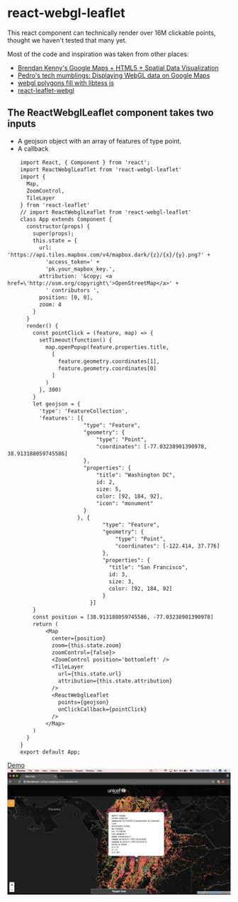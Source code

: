 # react-webgl-leaflet

This react component can technically render over 16M clickable points, thought we haven't tested that many yet.

Most of the code and inspiration was taken from other places:
- [Brendan Kenny's Google Maps + HTML5 + Spatial Data Visualization](https://www.youtube.com/watch?v=aZJnI6hxr-c)
- [Pedro's tech mumblings: Displaying WebGL data on Google Maps](http://build-failed.blogspot.com/2013/02/displaying-webgl-data-on-google-maps.html)
- [webgl polygons fill with libtess js](https://blog.sumbera.com/2014/07/28/webgl-polygons-fill-with-libtess-js/)
- [react-leaflet-webgl](https://github.com/sniok/react-leaflet-webgl)


## The ReactWebglLeaflet component takes two inputs
- A geojson object with an array of features of type point.
- A callback 
````
    import React, { Component } from 'react';
    import ReactWebglLeaflet from 'react-webgl-leaflet'
    import {
      Map,
      ZoomControl,
      TileLayer
    } from 'react-leaflet'
    // import ReactWebglLeaflet from 'react-webgl-leaflet'
    class App extends Component {
      constructor(props) {
        super(props);
        this.state = {
          url: 'https://api.tiles.mapbox.com/v4/mapbox.dark/{z}/{x}/{y}.png?' +
            'access_token=' +
            'pk.your_mapbox_key.',
          attribution: '&copy; <a href=\'http://osm.org/copyright\'>OpenStreetMap</a>' +
            ' contributors ',
          position: [0, 0],
          zoom: 4
        }
      }
      render() {
        const pointClick = (feature, map) => {
          setTimeout(function() {
            map.openPopup(feature.properties.title,
              [
                feature.geometry.coordinates[1],
                feature.geometry.coordinates[0]
              ]
            )
          }, 300)
        }
        let geojson = {
          'type': 'FeatureCollection',
          'features': [{
                        "type": "Feature",
                        "geometry": {
                            "type": "Point",
                            "coordinates": [-77.03238901390978, 38.913188059745586]
                        },
                        "properties": {
                            "title": "Washington DC",
                            id: 2,
                            size: 5,
                            color: [92, 184, 92],
                            "icon": "monument"
                        }
                      }, {
                              "type": "Feature",
                              "geometry": {
                                  "type": "Point",
                                  "coordinates": [-122.414, 37.776]
                              },
                              "properties": {
                                "title": "San Francisco",
                                id: 3,
                                size: 3,
                                color: [92, 184, 92]
                              }
                          }]
        }
        const position = [38.913188059745586, -77.03238901390978]
        return (
            <Map
              center={position}
              zoom={this.state.zoom}
              zoomControl={false}>
              <ZoomControl position='bottomleft' />
              <TileLayer
                url={this.state.url}
                attribution={this.state.attribution}
              />
              <ReactWebglLeaflet
                points={geojson}
                onClickCallback={pointClick}
              />
            </Map>
        )
      }
    }
    export default App;
````
[Demo](http://school-mapping.azurewebsites.net)
![sample](./webgl-clickable-points.jpeg)

